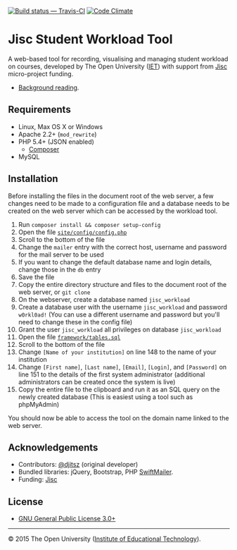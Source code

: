 [![Build status — Travis-CI][travis-icon]][travis]
[![Code Climate][climate-icon]][climate]

# Jisc Student Workload Tool

A web-based tool for recording, visualising and managing student workload on courses,
developed by The Open University ([IET][]) with support from [Jisc][] micro-project funding.

* [Background reading][blog].

## Requirements

- Linux, Max OS X or Windows
- Apache 2.2+ (`mod_rewrite`)
- PHP 5.4+ (JSON enabled)
    * [Composer][]
- MySQL

## Installation

Before installing the files in the document root of the web server, a few changes
need to be made to a configuration file and a database needs to be created on the
web server which can be accessed by the workload tool.

01. Run `composer install && composer setup-config`
01. Open the file [`site/config/config.php`][config.php]
02. Scroll to the bottom of the file
03. Change the `mailer` entry with the correct host, username and password for the mail server to be used
04. If you want to change the default database name and login details, change those in the `db` entry
05. Save the file
06. Copy the entire directory structure and files to the document root of the web server, or `git clone`
07. On the webserver, create a database named `jisc_workload`
08. Create a database user with the username `jisc_workload` and password `w0rkl0ad!`
    (You can use a different username and password but you'll need to change these in the config file)
09. Grant the user `jisc_workload` all privileges on database `jisc_workload`
10. Open the file [`framework/tables.sql`][tables.sql]
11. Scroll to the bottom of the file
12. Change `[Name of your institution]` on line 148 to the name of your institution
14. Change `[First name]`, `[Last name]`, `[Email]`, `[Login]`, and `[Password]` on line 151 to the details of
    the first system administrator (additional administrators can be created once the system is live)
15. Copy the entire file to the clipboard and run it as an SQL query on the newly created database
    (This is easiest using a tool such as phpMyAdmin)

You should now be able to access the tool on the domain name linked to the web server.

## Acknowledgements

* Contributors:  [@djitsz][] (original developer)
* Bundled libraries:  jQuery, Bootstrap, PHP [SwiftMailer][].
* Funding: [Jisc][]

## License

* [GNU General Public License 3.0+][gpl]


---
© 2015 The Open University ([Institute of Educational Technology][iet]).


[blog]: http://analytics.jiscinvolve.org/wp/2016/02/09/guest-post-jisc-ou-student-workload-tool/
[composer]: https://getcomposer.org/ "Dependency Manager for PHP"
[gpl]: https://gnu.org/licenses/gpl.html
[src]: https://github.com/IET-OU/
[jisc]: https://jisc.ac.uk/ "formerly the Joint Information Systems Committee, UK"
[iet]: http://iet.open.ac.uk/ "Institute of Educational Technology"
[@djitsz]: https://github.com/djitsz "Jitse van Ameijde"
[swiftmailer]: https://packagist.org/packages/swiftmailer/swiftmailer

[config.php]: https://github.com/IET-OU/jisc-workload/blob/master/site/config/config.DIST.php#L205-L217
[tables.sql]: https://github.com/IET-OU/jisc-workload/blob/master/framework/tables.DIST.sql#L161-L165

[travis]: https://travis-ci.org/IET-OU/jisc-workload "Build status — Travis-CI"
[travis-icon]: https://travis-ci.org/IET-OU/jisc-workload.svg
[climate]: https://codeclimate.com/github/IET-OU/jisc-workload "Code Climate"
[climate-icon]: https://codeclimate.com/github/IET-OU/jisc-workload/badges/gpa.svg

[End]: //end.
